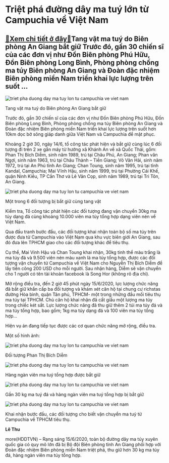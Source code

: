 Triệt phá đường dây ma tuý lớn từ Campuchia về Việt Nam
=======================================================

[:gift:Xem chi tiết ở đây:gift:](https://hddtvn.com/triet-pha-duong-day-ma-tuy-lon-tu-campuchia-ve-viet-nam/)Tang vật ma tuý do Biên phòng An Giang bắt giữ Trước đó, gần 30 chiến sĩ của các đơn vị như Đồn Biên phòng Phú Hữu, Đồn Biên phòng Long Bình, Phòng phòng chống ma túy Biên phòng An Giang và Đoàn đặc nhiệm Biên phòng miền Nam triển khai lực lượng trên suốt …
-----------------------------------------------------------------------------------------------------------------------------------------------------------------------------------------------------------------------------------------------------------------





![triet pha duong day ma tuy lon tu campuchia ve viet nam](https://haiquanonline.com.vn/stores/news_dataimages/hoalt/062020/15/14/in_article/1746_IMG_3614.jpg?rt=20200615144809 "Triệt phá đường dây ma tuý lớn từ Campuchia về Việt Nam")


Tang vật ma tuý do Biên phòng An Giang bắt giữ



Trước đó, gần 30 chiến sĩ của các đơn vị như Đồn Biên phòng Phú Hữu, Đồn Biên phòng Long Bình, Phòng phòng chống ma túy Biên phòng An Giang và Đoàn đặc nhiệm Biên phòng miền Nam triển khai lực lượng trên suốt hơn 10km dọc bờ sông giáp danh giữa Việt Nam và Campuchia để mật phục.


Khoảng 2 giờ 30, ngày 14/6, tổ công tác phát hiện và bắt giữ cùng lúc 6 đối tượng đi trên 2 xe gắn máy từ hướng xã Khánh An về xã Quốc Thái, gồm: Phan Thị Bích Diễm, sinh năm 1989, trú tại Châu Phú, An Giang; Phan văn Ngợi, sinh năm 1963, trú tại Châu Thành – Tiền Giang; Võ Văn Hải, sinh năm 1972, trú tại An Phú tỉnh An Giang; Chan Toung, sinh năm 1995, trú tại tỉnh Kandal, Campuchia; Mai Vĩnh Hậu, sinh năm 1999, trú tại Phường Cái Khế, quận Ninh Kiều, TP Cần Thơ và Lê Văn Cọp, sinh năm 1989, trú tại Tri Tôn, An Giang.





![triet pha duong day ma tuy lon tu campuchia ve viet nam](https://haiquanonline.com.vn/stores/news_dataimages/hoalt/062020/15/14/in_article/1723_IMG_3615.jpg?rt=20200615144809 "Triệt phá đường dây ma tuý lớn từ Campuchia về Việt Nam")


Một trong 6 đối tượng bị bắt giữ cùng tang vật



Kiểm tra, Tổ công tác phát hiện các đối tượng đang vận chuyển 30kg ma túy dạng đá cùng khoảng 10.000 viên ma túy tổng hợp dạng viên nén về Việt Nam.


Qua đấu tranh bước đầu, các đối tượng khai nhận toàn bộ số ma túy trên được đưa từ Campuchia vào Việt Nam qua khu vực biên giới An Giang, sau đó đưa lên TPHCM giao cho các đối tượng khác để tiêu thụ.


Cụ thể, Mai Vinh Hậu và Chan Toung khai nhận, 30kg tinh thể màu trắng là ma túy đá và 9.500 viên nén màu xanh là ma túy tổng hợp, được các đối tượng vận chuyển từ Campuchia về Việt Nam cho Nguyễn Thị Bích Diễm để lấy tiền công 200 USD cho mỗi người. Sau nhận hàng, Diễm sẽ vận chuyển cho 1 người có tên tài khoản facebook là Song Hor (không rõ địa chỉ).


Mở rộng điều tra, đến 2 giờ 45 phút ngày 15/6/2020, lực lượng chức năng đã bắt giữ khẩn cấp ba đối tượng và khám xét căn hộ tại chung cư richstas đường Hòa bình, quận Tân phú, TPHCM- một trong những đầu mối tiêu thụ ma túy tại TPHCM. Chủ căn hộ khai nhận đã cất giấu một lượng ma túy trong chiếc két sắt. Lực lượng chức năng đã thu giữ thêm 2 túi ma túy đá và ma túy tổng hợp, bao gồm; 1kg ma túy dạng đá và 100 viên ma túy tổng hợp…


Hiện vụ án đang tiếp tục được các cơ quan chức năng mở rộng, điều tra.


Một số hình ảnh:





![triet pha duong day ma tuy lon tu campuchia ve viet nam](https://haiquanonline.com.vn/stores/news_dataimages/hoalt/062020/15/14/in_article/1720_IMG_3616.jpg?rt=20200615144809 "Triệt phá đường dây ma tuý lớn từ Campuchia về Việt Nam")


Đối tượng Phan Thị Bích Diễm






![triet pha duong day ma tuy lon tu campuchia ve viet nam](https://haiquanonline.com.vn/stores/news_dataimages/hoalt/062020/15/14/in_article/1717_IMG_3617.jpg?rt=20200615144809 "Triệt phá đường dây ma tuý lớn từ Campuchia về Việt Nam")


Hàng ngàn viên ma tuý tổng hợp được bắt giữ






![triet pha duong day ma tuy lon tu campuchia ve viet nam](https://haiquanonline.com.vn/stores/news_dataimages/hoalt/062020/15/14/in_article/2144_5-MoYt_phaYn_tang_vaYt_vuY_aYn_13_1.jpg?rt=20200615144809 "Triệt phá đường dây ma tuý lớn từ Campuchia về Việt Nam")


Gần 30 kg ma tuý đá và hàng ngàn viên ma tuý tổng hợp bị bắt giữ






![triet pha duong day ma tuy lon tu campuchia ve viet nam](https://haiquanonline.com.vn/stores/news_dataimages/hoalt/062020/15/14/in_article/2441_hinh_5.jpg?rt=20200615144809 "Triệt phá đường dây ma tuý lớn từ Campuchia về Việt Nam")


Khai nhận bước đầu, các đối tượng cho biết vận chuyển ma tuý từ Campuchia về TPHCM tiêu thụ.




**Lê Thu**



more(HDDTVN) – Rạng sáng 15/6/2020, toàn bộ đường dây ma túy xuyên quốc gia có quy mô lớn đã bị Bộ đội Biên phòng tỉnh An Giang phối hợp với Đoàn đặc nhiệm Biên phòng miền Nam triệt phá, thu giữ hơn 30 kg ma túy đá, hàng ngàn viên ma túy tổng hợp.

